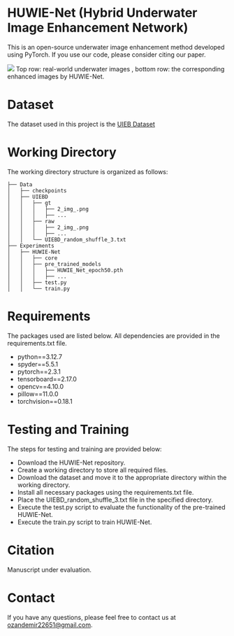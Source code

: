 # HUWIE-Net (Hybrid Underwater Image Enhancement Network)

This is an open-source underwater image enhancement method developed using PyTorch. If you use our code, please consider citing our paper.

![](./im.png)
Top row: real-world underwater images , bottom row: the corresponding enhanced images by HUWIE-Net.

# Dataset
The dataset used in this project is the [UIEB Dataset](https://li-chongyi.github.io/proj_benchmark.html)

# Working Directory
The working directory structure is organized as follows:

    ├── Data
    │   ├── checkpoints
    │   ├── UIEBD
    │   │   ├── gt
    │   │   │   ├── 2_img_.png
    │   │   │   ├── ...
    │   │   ├── raw
    │   │   │   ├── 2_img_.png
    │   │   │   ├── ...
    │   │   └── UIEBD_random_shuffle_3.txt
    ├── Experiments
    │   ├── HUWIE-Net
    │   │   ├── core
    │   │   ├── pre_trained_models
    │   │   │   ├── HUWIE_Net_epoch50.pth
    │   │   │   ├── ...
    │   │   ├── test.py
    │   │   └── train.py

# Requirements
The packages used are listed below. All dependencies are provided in the requirements.txt file.  

- python==3.12.7  
- spyder==5.5.1  
- pytorch==2.3.1  
- tensorboard==2.17.0  
- opencv==4.10.0  
- pillow==11.0.0  
- torchvision==0.18.1  

# Testing and Training

The steps for testing and training are provided below:

- Download the HUWIE-Net repository.  
- Create a working directory to store all required files.  
- Download the dataset and move it to the appropriate directory within the working directory.  
- Install all necessary packages using the requirements.txt file.  
- Place the UIEBD_random_shuffle_3.txt file in the specified directory.  
- Execute the test.py script to evaluate the functionality of the pre-trained HUWIE-Net.  
- Execute the train.py script to train HUWIE-Net.  

# Citation

Manuscript under evaluation.

# Contact

If you have any questions, please feel free to contact us at ozandemir22651@gmail.com.

